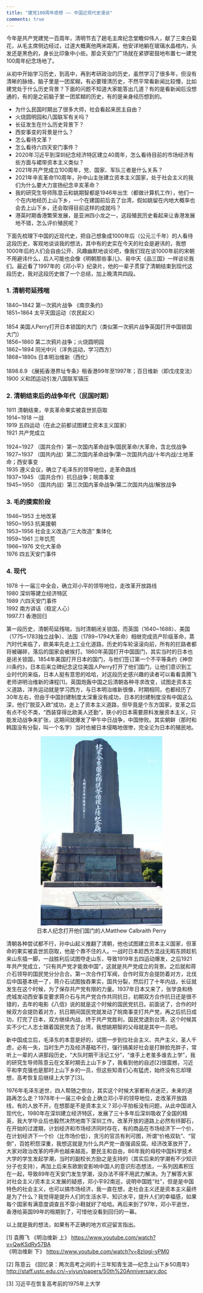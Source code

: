 ```yaml
---
title: "建党100周年感想 —— 中国近现代史漫谈"
comments: true
---
```


今年是共产党建党一百周年，清明节去了趟毛主席纪念堂瞻仰伟人，献了三束白菊花，从毛主席侧边经过，过道大概离他两米距离，他安详地躺在玻璃水晶棺内，头发还是黑色的，身长比印象中小些。那会天安门广场就在紧锣密鼓地布置七一建党100周年纪念场地了。

<!-- more -->  
从初中开始学习历史，到高中，再到考研政治的历史，虽然学习了很多年，但没有清晰的脉络，脑子里是一团浆糊，有必要理清历史，不然平常看新闻比较懵，比如建党处于什么历史背景？下面的问题不知道大家能答出几道？有的是看新闻后没想通的，有的是之前脑子里一团浆糊的历史，有的是亲身经历想到的。

* 为什么民国时期出了很多大师，社会看起来民主自由？
* 火烧圆明园和八国联军有关吗？
* 长征发生在什么历史背景下？
* 西安事变的背景是什么？
* 怎么看待文革？
* 怎么看待六四天安门事件？
* 2020年习近平到深圳纪念经济特区建立40周年，怎么看待目前的市场经济有些方面与裙带资本主义类似？
* 2021年共产党成立100周年，党、国家、军队三者是什么关系？
* 2021年辛亥革命110周年，孙中山主张建立资本主义国家，处于社会主义的我们为什么要大力宣扬纪念辛亥革命？
* 我的研究生导师陈意云和姚期智都是1946年出生（都做计算机工作），他们一个在内地经历上山下乡，一个在建国前后去了台湾，假如姚留在内地大概率也会去上山下乡，还会取得目前这样的成就吗？
* 港英时期香港繁荣发展，是亚洲四小龙之一，这段殖民历史看起来让香港发展地不错，怎么评价殖民呢？

下面先梳理下中国的近现代史，把自己想象成1000年后（公元三千年）的人看待这段历史，客观地谈谈我的想法，其中有的史实在今天的社会是避讳的，我想1000年后的人们会自由公开、风趣幽默地谈论吧，像我们现在谈1000年前的宋朝不用避讳什么，后人可能也会像《明朝那些事儿》、易中天《品三国》一样谈论我们。最近看了1997年的《邓小平》纪录片，他的一辈子贯穿了清朝结束到现代这段历史，我对这段历史做了一个总结，加上晚清共四段。


### 1. 清朝苟延残喘
1840~1842 第一次鸦片战争 《南京条约》<br />
1851~1864 太平天国运动（农民起义）<br />
<br />
1854 美国人Perry打开日本锁国的大门（类似第一次鸦片战争英国打开中国锁国大门）<br />
1856~1860 第二次鸦片战争；火烧圆明园<br />
1862~1894 同光中兴（洋务运动，学习西方）<br />
1868~1890s 日本明治维新（西化）<br />
<br />
1898.6.9 《展拓香港界址专条》租香港99年至1997年；百日维新（即戊戌变法）<br />
1900 义和团运动引发八国联军镇压<br />

### 2. 清朝结束后的战争年代（民国时期）
1911 清朝结束，辛亥革命果实被袁世凯窃取<br />
1914~1918 一战<br />
1919 五四运动（在此之前都试图建立资本主义国家）<br />
1921 共产党成立<br />
<br />
1924~1927 （国共合作）第一次国内革命战争/国民革命/大革命，含北伐战争<br />
1927~1937 （国共内战）第二次国内革命战争/第一次国共内战/十年内战/土地革命；西安事变<br />
1935 遵义会议，确立了毛泽东的领导地位，走革命路线<br />
1937~1945 （国共合作）抗日战争；皖南事变<br />
1945~1950 （国共内战）第三次国内革命战争/第二次国共内战/解放战争<br />

### 3. 毛的摸索阶段
1946~1953 土地改革<br />
1950~1953 抗美援朝<br />
1953~1956 社会主义改造/“三大改造” 集体化<br />
1959~1961 三年饥荒<br />
1966~1976 文化大革命<br />
1976 四五天安门事件<br />

### 4. 现代
1978 十一届三中全会，确立邓小平的领导地位，走改革开放路线<br />
1980 深圳等建立经济特区<br />
1989 六四天安门事件<br />
1992 南方讲话（稳定人心）<br />
1997.7.1 香港回归


第一段历史，清朝苟延残喘，当时清朝闭关锁国，而英国（1640~1688）、美国（1775~1783独立战争）、法国（1789~1794大革命）相继完成资产阶级革命，蒸汽时代来临了，欧美率先走上工业化道路，历史的车轮滚滚向前，所有的拦路者都将被碾碎，落后的国家会被挨打。1860年英国打开中国国门，其实当时的日本也是闭关锁国，1854年美国打开日本的国门，与他们签订第一个不平等条约《神奈川条约》，日本后来立碑纪念这位美国人Perry打开了他们国门，让他们意识到工业时代的来临，日本人挺有意思的哈哈，对这段历史感兴趣的读者可以看看袁腾飞老师讲明治维新的课程[1]。英国炮轰中国之后清朝各种寻求改变，试图走资本主义道路，洋务运动就是学习西方，与日本明治维新很像，时期相同，也都经历了30年左右，但由于中国封建制度太深重没有成功，日本的封建制度没有中国这么深，他们“脱亚入欧”成功，走上了资本主义道路，但毕竟是个东方国家，变革之后有点不伦不类，“西装穿得比欧美人还勤”，狭小的日本需要原料发展资本主义，只能发动战争来扩张，这期间就爆发了甲午中日战争，中国惨败。其实朝鲜（那时和韩国没有分裂，叫一个名字）当时也被日本侵略地很惨，完全沦为日本的殖民地。

<p style="text-align: center">
<img src="../assets/pic/history/perry.png" height="500">
<br />
日本人纪念打开他们国门的人Matthew Calbraith Perry
</p>

清朝各种尝试都不行，孙中山起义推翻了清朝，他也试图建立资本主义国家，但革命的果实被袁世凯窃取，他是个靠不住的人。一战时日本趁西方混战无暇东顾趁机来山东插一脚，一战胜利后试图夺走山东，导致1919年五四运动爆发，之后1921年共产党成立，“只有共产党才能救中国”，这就是共产党成立的背景。之后就和蒋介石领导的国民党分分合合。第一次合作打军阀，合作时双方会提防着对方，北伐后中国基本统一了，蒋介石试图独吞果实，国共分裂，然后打了十年内战，长征就发生在这个时候，为了保存共产党有限的力量。1937年日本又来了，张学良和杨虎城发动西安事变要求蒋介石与共产党合作共同抗日，初期双方合作抗日还是很不错的，去年的电影《八佰》说的就是这个时候的国民党抗日。前面说了，合作的时候双方会提防着对方，抗日期间国民党就发动了皖南事变打共产党，再之后抗日成功，打完了日本，双方继续内战，终于共产党胜利，国民党退到台湾，这个时候其实不少仁人志士跟着国民党去了台湾，我想姚期智的父母就是其中一员吧。

新中国成立后，毛泽东的本意是好的，试图一步到位社会主义、共产主义，圣人千虑，必有一失，当时生产力及经济基础不行，强行搞美好社会是打肿脸充胖子，常听上一辈的人讲那段历史，“大队时期干活记工分”，“谁手上老茧多谁去上学”，我的研究生导师陈意云在文革时期去上山下乡了，我看到他的自述[2]很震撼，习近平和李克强也是那时上山下乡的一员，但这些知青们心有猛虎，始终没有忘却理想，高考恢复后继续上大学了[3]。

1976年毛泽东逝世，四人帮随之倒台，其实这个时候大家都有点迷茫，未来的道路再怎么走？1978年十一届三中全会上确立邓小平的领导地位，走改革开放路线，有的人放不开，在想那是不是资本主义？邓小平拍板没有问题，从此中国进入现代化，1980年在深圳建立经济特区，发展了三十多年后深圳吸收了全国的精英，我大学毕业后也毅然决然地南下深圳工作。改革开放的道路上必然有绊脚石，在开始的过渡期，计划经济和市场经济同时存在，有的商品在市场经济下一个价，在计划经济下一个价（比市场价低），贪污的官员有利可图，所谓“价格双轨”、“官倒”，百姓积怨深重，我想这就是为什么共产党一直强调反腐。经济改革放开了，大家对政治改革的呼声也越来越高，要民主和自由，86年我的母校中国科学技术大学的学生发起学潮，当时的副校长方励之是支持的（其实后来的学潮有不少知识分子也支持），再加上后来东欧剧变影响中国人的意识形态想法，一系列因素积压在一起，导致89年在天安门发生学潮，没办法不得不用武力解决。为了解答大家对社会主义/资本主义发展的疑惑，邓小平92南巡，说明中国姓“社”，但是是中国特色的社会主义，也可以搞市场经济，我一直在想，走社会主义还是资本主义最终是为了什么？我觉得是提升人们的生活水平、知识水平，提升人们的幸福感，如果每个国家有满意度调查且不穿小鞋就好了哈哈。再后来到了97年，邓小平逝世，香港给英国99年的租期到了，可惜他没看到回归的一幕。

以上就是我的想法，如果有不正确的地方欢迎留言指出。


[1] 袁腾飞 《明治维新 上》 <a href="https://www.youtube.com/watch?v=QwKSdRy57BA" target="_blank">https://www.youtube.com/watch?v=QwKSdRy57BA</a><br>《明治维新 下》 <a href="https://www.youtube.com/watch?v=8zlqgi-yPM0" target="_blank">https://www.youtube.com/watch?v=8zlqgi-yPM0</a>

[2] 陈意云 《回忆录：两次高考之间的十三年知青生涯—纪念上山下乡50周年》 <a href="http://staff.ustc.edu.cn/~yiyun/papers/50th%20Anniversary.doc" target="_blank">http://staff.ustc.edu.cn/~yiyun/papers/50th%20Anniversary.doc</a>

[3] 习近平在恢复高考前的1975年上大学
